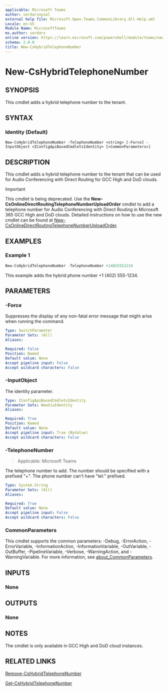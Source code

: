 ```yaml
---
applicable: Microsoft Teams
author: serdarsoysal
external help file: Microsoft.Open.Teams.CommonLibrary.dll-Help.xml
Locale: en-US
Module Name: MicrosoftTeams
ms.author: serdars
online version: https://learn.microsoft.com/powershell/module/teams/new-cshybridtelephonenumber
schema: 2.0.0
title: New-CsHybridTelephoneNumber
---
```


# New-CsHybridTelephoneNumber

## SYNOPSIS
This cmdlet adds a hybrid telephone number to the tenant.

## SYNTAX

### Identity (Default)

```
New-CsHybridTelephoneNumber -TelephoneNumber <string> [-Force] -InputObject <IConfigApiBasedCmdletsIdentity> [<CommonParameters>]
```

## DESCRIPTION
This cmdlet adds a hybrid telephone number to the tenant that can be used for Audio Conferencing with Direct Routing for GCC High and DoD clouds.

> [!IMPORTANT]
> This cmdlet is being deprecated. Use the **New-CsOnlineDirectRoutingTelephoneNumberUploadOrder** cmdlet to add a telephone number for Audio Conferencing with Direct Routing in Microsoft 365 GCC High and DoD clouds. Detailed instructions on how to use the new cmdlet can be found at [New-CsOnlineDirectRoutingTelephoneNumberUploadOrder](New-CsOnlineDirectRoutingTelephoneNumberUploadOrder.md).

## EXAMPLES

### Example 1
```powershell
New-CsHybridTelephoneNumber -TelephoneNumber +14025551234
```
This example adds the hybrid phone number +1 (402) 555-1234.

## PARAMETERS

### -Force
Suppresses the display of any non-fatal error message that might arise when running the command.

```yaml
Type: SwitchParameter
Parameter Sets: (All)
Aliases:

Required: False
Position: Named
Default value: None
Accept pipeline input: False
Accept wildcard characters: False
```

### -InputObject
The identity parameter.

```yaml
Type: IConfigApiBasedCmdletsIdentity
Parameter Sets: NewViaIdentity
Aliases:

Required: True
Position: Named
Default value: None
Accept pipeline input: True (ByValue)
Accept wildcard characters: False
```

### -TelephoneNumber

> Applicable: Microsoft Teams

The telephone number to add. The number should be specified with a prefixed "+". The phone number can't have "tel:" prefixed.

```yaml
Type: System.String
Parameter Sets: (All)
Aliases:

Required: True
Default value: None
Accept pipeline input: False
Accept wildcard characters: False
```

### CommonParameters
This cmdlet supports the common parameters: -Debug, -ErrorAction, -ErrorVariable, -InformationAction, -InformationVariable, -OutVariable, -OutBuffer, -PipelineVariable, -Verbose, -WarningAction, and -WarningVariable. For more information, see [about_CommonParameters](https://go.microsoft.com/fwlink/?LinkID=113216).

## INPUTS

### None

## OUTPUTS

### None

## NOTES

The cmdlet is only available in GCC High and DoD cloud instances.

## RELATED LINKS
[Remove-CsHybridTelephoneNumber](https://learn.microsoft.com/powershell/module/teams/remove-cshybridtelephonenumber)

[Get-CsHybridTelephoneNumber](https://learn.microsoft.com/powershell/module/teams/get-cshybridtelephonenumber)
